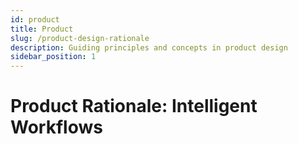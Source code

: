 ```yaml
---
id: product
title: Product
slug: /product-design-rationale
description: Guiding principles and concepts in product design
sidebar_position: 1
---
```


# Product Rationale: Intelligent Workflows


